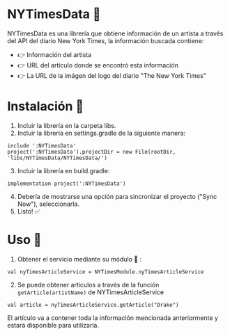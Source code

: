 # NYTimesData 📰
NYTimesData  es una librería que obtiene información de un artista a través del API del diario New York Times, la información buscada contiene:
- 👉 Información del artista
- 👉 URL del artículo donde se encontró esta información
- 👉 La URL de la imágen del logo del diario "The New York Times"

# Instalación 🦾
1. Incluir la librería en la carpeta libs.
2. Incluir la librería en settings.gradle de la siguiente manera:
```
include ':NYTimesData'
project(':NYTimesData').projectDir = new File(rootDir, 'libs/NYTimesData/NYTimesData/')
```
3. Incluir la librería en build.gradle:
```
implementation project(':NYTimesData')
```
4. Debería de mostrarse una opción para sincronizar el proyecto ("Sync Now"), seleccionarla.
5. Listo! ✅

# Uso 🙌
1. Obtener el servicio mediante su módulo 🤲 :
```
val nyTimesArticleService = NYTimesModule.nyTimesArticleService
```
2. Se puede obtener artículos a través de la función `getArticle(artistName)` de NYTimesArticleService
```
val article = nyTimesArticleService.getArticle("Drake")
```
El artículo va a contener toda la información mencionada anteriormente y estará disponible para utilizarla.
